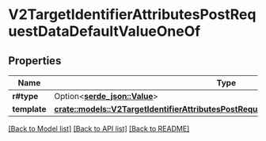 # V2TargetIdentifierAttributesPostRequestDataDefaultValueOneOf

## Properties

Name | Type | Description | Notes
------------ | ------------- | ------------- | -------------
**r#type** | Option<[**serde_json::Value**](serde_json::Value.md)> |  | 
**template** | [**crate::models::V2TargetIdentifierAttributesPostRequestDataDefaultValueOneOfTemplate**](_v2__target___identifier__attributes_post_request_data_default_value_oneOf_template.md) |  | 

[[Back to Model list]](../README.md#documentation-for-models) [[Back to API list]](../README.md#documentation-for-api-endpoints) [[Back to README]](../README.md)


